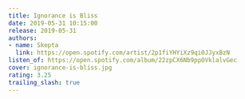 ```yaml
---
title: Ignorance is Bliss
date: 2019-05-31 10:15:00
release: 2019-05-31
authors:
- name: Skepta
  link: https://open.spotify.com/artist/2p1fiYHYiXz9qi0JJyxBzN
listen_of: https://open.spotify.com/album/22zpCX6Nb9ppOVklalvGec
cover: ignorance-is-bliss.jpg
rating: 3.25
trailing_slash: true
---
```

